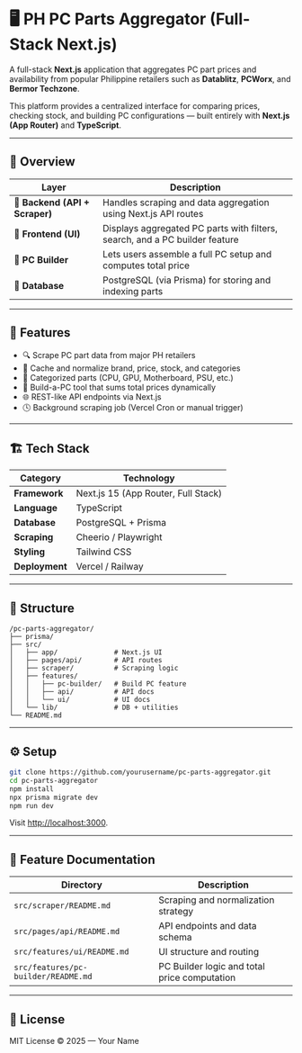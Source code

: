 # 🖥️ PH PC Parts Aggregator (Full-Stack Next.js)

A full-stack **Next.js** application that aggregates PC part prices and availability from popular Philippine retailers such as **Datablitz**, **PCWorx**, and **Bermor Techzone**.

This platform provides a centralized interface for comparing prices, checking stock, and building PC configurations — built entirely with **Next.js (App Router)** and **TypeScript**.

---

## 🚀 Overview

| Layer | Description |
|--------|--------------|
| 🧠 **Backend (API + Scraper)** | Handles scraping and data aggregation using Next.js API routes |
| 💅 **Frontend (UI)** | Displays aggregated PC parts with filters, search, and a PC builder feature |
| 🧩 **PC Builder** | Lets users assemble a full PC setup and computes total price |
| 💾 **Database** | PostgreSQL (via Prisma) for storing and indexing parts |

---

## 🧩 Features

- 🔍 Scrape PC part data from major PH retailers
- 💾 Cache and normalize brand, price, stock, and categories
- 🧠 Categorized parts (CPU, GPU, Motherboard, PSU, etc.)
- 🧱 Build-a-PC tool that sums total prices dynamically
- 🌐 REST-like API endpoints via Next.js
- 🕓 Background scraping job (Vercel Cron or manual trigger)

---

## 🏗️ Tech Stack

| Category | Technology |
|-----------|-------------|
| **Framework** | Next.js 15 (App Router, Full Stack) |
| **Language** | TypeScript |
| **Database** | PostgreSQL + Prisma |
| **Scraping** | Cheerio / Playwright |
| **Styling** | Tailwind CSS |
| **Deployment** | Vercel / Railway |

---

## 📂 Structure

```
/pc-parts-aggregator/
├── prisma/
├── src/
│   ├── app/              # Next.js UI
│   ├── pages/api/        # API routes
│   ├── scraper/          # Scraping logic
│   ├── features/
│   │   ├── pc-builder/   # Build PC feature
│   │   ├── api/          # API docs
│   │   └── ui/           # UI docs
│   └── lib/              # DB + utilities
└── README.md
```

---

## ⚙️ Setup

```bash
git clone https://github.com/yourusername/pc-parts-aggregator.git
cd pc-parts-aggregator
npm install
npx prisma migrate dev
npm run dev
```

Visit [http://localhost:3000](http://localhost:3000).

---

## 📘 Feature Documentation

| Directory | Description |
|------------|--------------|
| `src/scraper/README.md` | Scraping and normalization strategy |
| `src/pages/api/README.md` | API endpoints and data schema |
| `src/features/ui/README.md` | UI structure and routing |
| `src/features/pc-builder/README.md` | PC Builder logic and total price computation |

---

## 📄 License
MIT License © 2025 — Your Name
